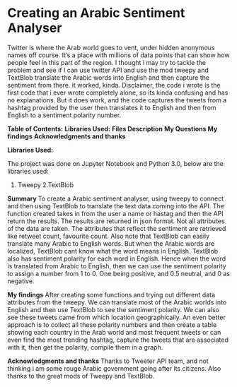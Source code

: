 # Creating an Arabic Sentiment Analyser

Twitter is where the Arab world goes to vent, under hidden anonymous names off course. It’s a place with millions of data points that can show how people feel in this part of the region. I thought i may try to tackle the problem and see if I can use twitter API and use the mod tweepy and TextBlob translate the Arabic words into English and then capture the sentiment from there. it worked, kinda. Disclaimer, the code i wrote is the first code that i ever wrote completely alone, so its kinda confusing and has no explanations. But it does work, and the code captures the tweets from a hashtag provided by the user then translates it to English and then from English to a sentiment polarity number. 




<b>Table of Contents:</b>
<b>Libraries Used:</b>
<b>Files Description</b>
<b> My Questions </b>
<b>My findings</b>
<b>Acknowledgments and thanks</b>






<b>Libraries Used:</b>

The project was done on Jupyter Notebook and Python 3.0, below are the libraries used:
1. Tweepy
2.TextBlob

<b> Summary </b>
To create a Arabic sentiment analyser, using tweepy to connect and then using TextBlob to translate the text data coming into the API. The function created takes in from the user a name or hastag and then the API return the results. The results are returned in json format. Not all attributes of the data are taken. The attributes that reflect the sentiment are retrieved like retweet count, favourite count. Also note that TextBlob can easily translate many Arabic to English words. But when the Arabic words are localized, TextBlob cant know what the word means in English. TextBlob also has sentiment polarity for each word in English. Hence when the word is translated from Arabic to English, then we can use the sentiment polarity to assign a number from 1 to 0. One being positive, and 0.5 neutral, and 0 as negative.   

<b>My findings</b>
After creating some functions and trying out different data attributes from the tweepy. We can translate most of the Arabic worlds into English and then use TextBlob to see the sentiment polarity. We can also see these tweets came from which location geographically. An even better approach is to collect all these polarity numbers and then create a table showing each country in the Arab world and most frequent tweets or can even find the most trending hashtag, capture the tweets that are associated with it, then get the polarity, compile them in a graph. 

<b>Acknowledgments and thanks</b>
Thanks to Tweeter API team, and not thinking i am some rouge Arabic government going after its citizens.
Also thanks to the great mods of Tweepy and TextBlob. 

